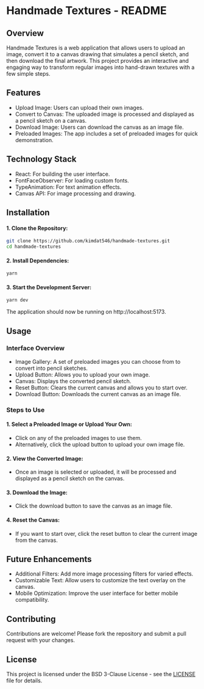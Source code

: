 # Handmade Textures - README

## Overview

Handmade Textures is a web application that allows users to upload an image, convert it to a canvas drawing that simulates a pencil sketch, and then download the final artwork. This project provides an interactive and engaging way to transform regular images into hand-drawn textures with a few simple steps.

## Features

-   Upload Image: Users can upload their own images.
-   Convert to Canvas: The uploaded image is processed and displayed as a pencil sketch on a canvas.
-   Download Image: Users can download the canvas as an image file.
-   Preloaded Images: The app includes a set of preloaded images for quick demonstration.

## Technology Stack

-   React: For building the user interface.
-   FontFaceObserver: For loading custom fonts.
-   TypeAnimation: For text animation effects.
-   Canvas API: For image processing and drawing.

## Installation

#### 1. Clone the Repository:

```bash
git clone https://github.com/kimdat546/handmade-textures.git
cd handmade-textures
```

#### 2. Install Dependencies:

```bash
yarn
```

#### 3. Start the Development Server:

```bash
yarn dev
```

The application should now be running on http://localhost:5173.

## Usage

### Interface Overview

-   Image Gallery: A set of preloaded images you can choose from to convert into pencil sketches.
-   Upload Button: Allows you to upload your own image.
-   Canvas: Displays the converted pencil sketch.
-   Reset Button: Clears the current canvas and allows you to start over.
-   Download Button: Downloads the current canvas as an image file.

### Steps to Use

#### 1. Select a Preloaded Image or Upload Your Own:

-   Click on any of the preloaded images to use them.
-   Alternatively, click the upload button to upload your own image file.

#### 2. View the Converted Image:

-   Once an image is selected or uploaded, it will be processed and displayed as a pencil sketch on the canvas.

#### 3. Download the Image:

-   Click the download button to save the canvas as an image file.

#### 4. Reset the Canvas:

-   If you want to start over, click the reset button to clear the current image from the canvas.

## Future Enhancements

-   Additional Filters: Add more image processing filters for varied effects.
-   Customizable Text: Allow users to customize the text overlay on the canvas.
-   Mobile Optimization: Improve the user interface for better mobile compatibility.

## Contributing

Contributions are welcome! Please fork the repository and submit a pull request with your changes.

## License

This project is licensed under the BSD 3-Clause License - see the [LICENSE](LICENSE) file for details.
